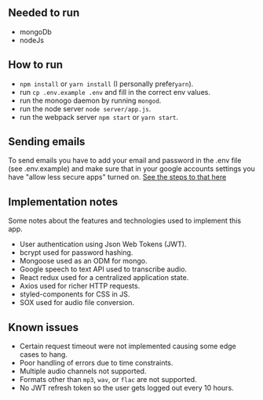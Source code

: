## Needed to run
- mongoDb
- nodeJs

## How to run
- `npm install` or `yarn install` (I personally prefer`yarn`).
- run `cp .env.example .env` and fill in the correct env values.
- run the monogo daemon by running `mongod`.
- run the node server `node server/app.js`.
- run the webpack server `npm start` or `yarn start`.

## Sending emails
To send emails you have to add your email and password in the .env file (see .env.example) and make sure that in your google accounts settings you have "allow less secure apps" turned on. [See the steps to that here](https://support.google.com/accounts/answer/6010255?hl=en)

## Implementation notes
Some notes about the features and technologies used to implement this app.
- User authentication using Json Web Tokens (JWT).
- bcrypt used for password hashing.
- Mongoose used as an ODM for mongo.
- Google speech to text API used to transcribe audio.
- React redux used for a centralized application state.
- Axios used for richer HTTP requests.
- styled-components for CSS in JS.
- SOX used for audio file conversion.


## Known issues
- Certain request timeout were not implemented causing some edge cases to hang.
- Poor handling of errors due to time constraints.
- Multiple audio channels not supported.
- Formats other than `mp3`, `wav`, or `flac` are not supported.
- No JWT refresh token so the user gets logged out every 10 hours.
